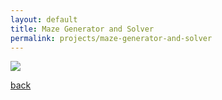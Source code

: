 ```yaml
---
layout: default
title: Maze Generator and Solver
permalink: projects/maze-generator-and-solver
---
```




![](/assets/images/projects/.png)

[back](./)